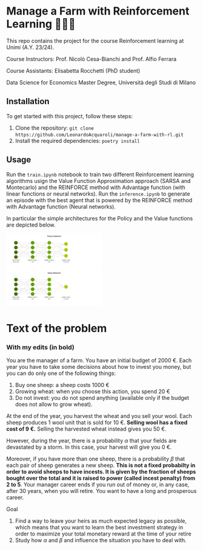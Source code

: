 # Manage a Farm with Reinforcement Learning 👨🏻‍🌾

This repo contains the project for the course Reinforcement learning at Unimi (A.Y. 23/24).

Course Instructors: Prof. Nicolò Cesa-Bianchi and Prof. Alfio Ferrara

Course Assistants: Elisabetta Rocchetti (PhD student)

Data Science for Economics Master Degree, Università degli Studi di Milano

## Installation

To get started with this project, follow these steps:

1. Clone the repository: `git clone https://github.com/LeonardoAcquaroli/manage-a-farm-with-rl.git`
2. Install the required dependencies: `poetry install`

## Usage

Run the `train.ipynb` notebook to train two different Reinforcement learning algorithms usign the Value Function Approximation approach (SARSA and Montecarlo) and the REINFORCE method with Advantage function (with linear functions or neural networks).
Run the `inference.ipynb` to generate an episode with the best agent that is powered by the REINFORCE method with Advantage function (Neural networks).

In particular the simple architectures for the Policy and the Value functions are depicted below.
<p float="left">
  <img src="https://github.com/LeonardoAcquaroli/manage-a-farm-with-reinforcement-learning/blob/main/media/policy_network.svg" width="50%" alt="Policy Function Architecture" />
  <img src="https://github.com/LeonardoAcquaroli/manage-a-farm-with-reinforcement-learning/blob/main/media/value_network.svg" width="50%" alt="Value Function Architecture" />
</p>


# Text of the problem
### With my edits (in bold)
You are the manager of a farm. You have an initial budget of 2000 €. Each year you have to take some decisions about how to invest you money, but you can do only one of the following things:
1. Buy one sheep: a sheep costs 1000 €
2. Growing wheat: when you choose this action, you spend 20 €
3. Do not invest: you do not spend anything (available only if the budget does not allow to grow wheat).

At the end of the year, you harvest the wheat and you sell your wool. Each sheep produces 1 wool unit that is sold for 10 €. **Selling wool has a fixed cost of 9 €.** Selling the harvested wheat instead gives you 50 €.

However, during the year, there is a probability $\alpha$ that your fields are devastated by a storm. In this case, your harvest will give you 0 €.

Moreover, if you have more than one sheep, there is a probability $\beta$ that each pair of sheep generates a new sheep.
**This is not a fixed probabilty in order to avoid sheeps to have incests. It is given by the fraction of sheeps bought over the total and it is raised to power (called incest penalty) from 2 to 5**.
Your manager career ends if you run out of money or, in any case, after 30 years, when you will retire.
You want to have a long and prosperous career.

Goal
1. Find a way to leave your heirs as much expected legacy as possible, which means that you want to learn
the best investment strategy in order to maximize your total monetary reward at the time of your retire
2. Study how $\alpha$ and $\beta$ and influence the situation you have to deal with.
